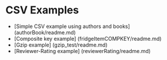 # CSV Examples
* [Simple CSV example using authors and books] (authorBook/readme.md)
* [Composite key example] (fridgeItemCOMPKEY/readme.md)
* [Gzip example] (gzip_test/readme.md)
* [Reviewer-Rating example] (reviewerRating/readme.md)

